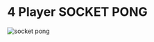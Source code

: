 # 4 Player SOCKET PONG

![socket pong](https://raw.githubusercontent.com/magic-m-johnson/socket-pong/master/index.html/logo.png)